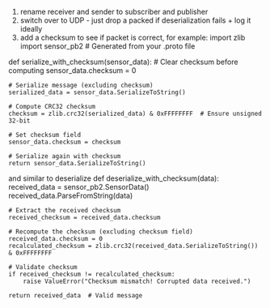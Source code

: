 1. rename receiver and sender to subscriber and publisher
2. switch over to UDP - just drop a packed if deserialization fails + log it ideally
3. add a checksum to see if packet is correct, for example:
import zlib
import sensor_pb2  # Generated from your .proto file

def serialize_with_checksum(sensor_data):
    # Clear checksum before computing
    sensor_data.checksum = 0

    # Serialize message (excluding checksum)
    serialized_data = sensor_data.SerializeToString()

    # Compute CRC32 checksum
    checksum = zlib.crc32(serialized_data) & 0xFFFFFFFF  # Ensure unsigned 32-bit

    # Set checksum field
    sensor_data.checksum = checksum

    # Serialize again with checksum
    return sensor_data.SerializeToString()

and similar to deserialize
def deserialize_with_checksum(data):
    received_data = sensor_pb2.SensorData()
    received_data.ParseFromString(data)

    # Extract the received checksum
    received_checksum = received_data.checksum

    # Recompute the checksum (excluding checksum field)
    received_data.checksum = 0
    recalculated_checksum = zlib.crc32(received_data.SerializeToString()) & 0xFFFFFFFF

    # Validate checksum
    if received_checksum != recalculated_checksum:
        raise ValueError("Checksum mismatch! Corrupted data received.")

    return received_data  # Valid message


